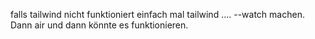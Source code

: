 falls tailwind nicht funktioniert einfach mal tailwind .... --watch machen.
Dann air und dann könnte es funktionieren.
